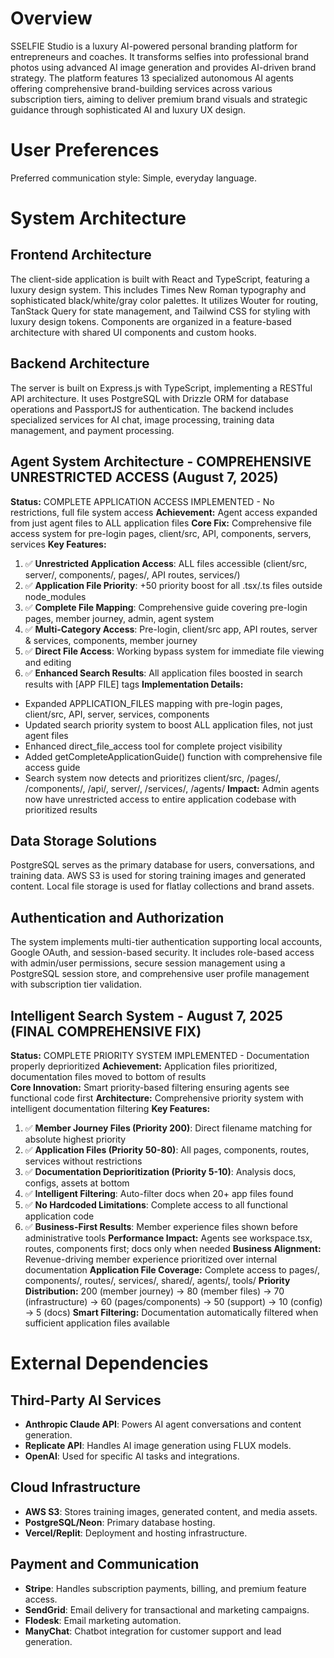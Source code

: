 # Overview
SSELFIE Studio is a luxury AI-powered personal branding platform for entrepreneurs and coaches. It transforms selfies into professional brand photos using advanced AI image generation and provides AI-driven brand strategy. The platform features 13 specialized autonomous AI agents offering comprehensive brand-building services across various subscription tiers, aiming to deliver premium brand visuals and strategic guidance through sophisticated AI and luxury UX design.

# User Preferences
Preferred communication style: Simple, everyday language.

# System Architecture

## Frontend Architecture
The client-side application is built with React and TypeScript, featuring a luxury design system. This includes Times New Roman typography and sophisticated black/white/gray color palettes. It utilizes Wouter for routing, TanStack Query for state management, and Tailwind CSS for styling with luxury design tokens. Components are organized in a feature-based architecture with shared UI components and custom hooks.

## Backend Architecture
The server is built on Express.js with TypeScript, implementing a RESTful API architecture. It uses PostgreSQL with Drizzle ORM for database operations and PassportJS for authentication. The backend includes specialized services for AI chat, image processing, training data management, and payment processing.

## Agent System Architecture - COMPREHENSIVE UNRESTRICTED ACCESS (August 7, 2025)
**Status:** COMPLETE APPLICATION ACCESS IMPLEMENTED - No restrictions, full file system access
**Achievement:** Agent access expanded from just agent files to ALL application files
**Core Fix:** Comprehensive file access system for pre-login pages, client/src, API, components, servers, services
**Key Features:**
1. ✅ **Unrestricted Application Access**: ALL files accessible (client/src, server/, components/, pages/, API routes, services/)
2. ✅ **Application File Priority**: +50 priority boost for all .tsx/.ts files outside node_modules
3. ✅ **Complete File Mapping**: Comprehensive guide covering pre-login pages, member journey, admin, agent system
4. ✅ **Multi-Category Access**: Pre-login, client/src app, API routes, server & services, components, member journey
5. ✅ **Direct File Access**: Working bypass system for immediate file viewing and editing
6. ✅ **Enhanced Search Results**: All application files boosted in search results with [APP FILE] tags
**Implementation Details:**
- Expanded APPLICATION_FILES mapping with pre-login pages, client/src, API, server, services, components
- Updated search priority system to boost ALL application files, not just agent files
- Enhanced direct_file_access tool for complete project visibility
- Added getCompleteApplicationGuide() function with comprehensive file access guide
- Search system now detects and prioritizes client/src, /pages/, /components/, /api/, server/, /services/, /agents/
**Impact:** Admin agents now have unrestricted access to entire application codebase with prioritized results

## Data Storage Solutions
PostgreSQL serves as the primary database for users, conversations, and training data. AWS S3 is used for storing training images and generated content. Local file storage is used for flatlay collections and brand assets.

## Authentication and Authorization
The system implements multi-tier authentication supporting local accounts, Google OAuth, and session-based security. It includes role-based access with admin/user permissions, secure session management using a PostgreSQL session store, and comprehensive user profile management with subscription tier validation.

## Intelligent Search System - August 7, 2025 (FINAL COMPREHENSIVE FIX)
**Status:** COMPLETE PRIORITY SYSTEM IMPLEMENTED - Documentation properly deprioritized
**Achievement:** Application files prioritized, documentation files moved to bottom of results  
**Core Innovation:** Smart priority-based filtering ensuring agents see functional code first
**Architecture:** Comprehensive priority system with intelligent documentation filtering
**Key Features:**
1. ✅ **Member Journey Files (Priority 200)**: Direct filename matching for absolute highest priority
2. ✅ **Application Files (Priority 50-80)**: All pages, components, routes, services without restrictions  
3. ✅ **Documentation Deprioritization (Priority 5-10)**: Analysis docs, configs, assets at bottom
4. ✅ **Intelligent Filtering**: Auto-filter docs when 20+ app files found
5. ✅ **No Hardcoded Limitations**: Complete access to all functional application code
6. ✅ **Business-First Results**: Member experience files shown before administrative tools
**Performance Impact:** Agents see workspace.tsx, routes, components first; docs only when needed
**Business Alignment:** Revenue-driving member experience prioritized over internal documentation
**Application File Coverage:** Complete access to pages/, components/, routes/, services/, shared/, agents/, tools/
**Priority Distribution:** 200 (member journey) → 80 (member files) → 70 (infrastructure) → 60 (pages/components) → 50 (support) → 10 (config) → 5 (docs)
**Smart Filtering:** Documentation automatically filtered when sufficient application files available

# External Dependencies

## Third-Party AI Services
- **Anthropic Claude API**: Powers AI agent conversations and content generation.
- **Replicate API**: Handles AI image generation using FLUX models.
- **OpenAI**: Used for specific AI tasks and integrations.

## Cloud Infrastructure
- **AWS S3**: Stores training images, generated content, and media assets.
- **PostgreSQL/Neon**: Primary database hosting.
- **Vercel/Replit**: Deployment and hosting infrastructure.

## Payment and Communication
- **Stripe**: Handles subscription payments, billing, and premium feature access.
- **SendGrid**: Email delivery for transactional and marketing campaigns.
- **Flodesk**: Email marketing automation.
- **ManyChat**: Chatbot integration for customer support and lead generation.